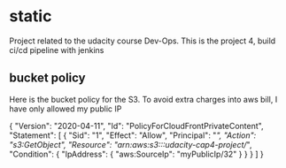 # static
Project related to the udacity course Dev-Ops. This is the project 4, build ci/cd pipeline with jenkins

## bucket policy
Here is the bucket policy for the S3. To avoid extra charges into aws bill, I have only allowed my public IP

{
    "Version": "2020-04-11",
    "Id": "PolicyForCloudFrontPrivateContent",
    "Statement": [
        {
            "Sid": "1",
            "Effect": "Allow",
            "Principal": "*",
            "Action": "s3:GetObject",
            "Resource": "arn:aws:s3:::udacity-cap4-project/*",
            "Condition": {
                "IpAddress": {
                    "aws:SourceIp": "myPublicIp/32"
                }
            }
        }
    ]
}
